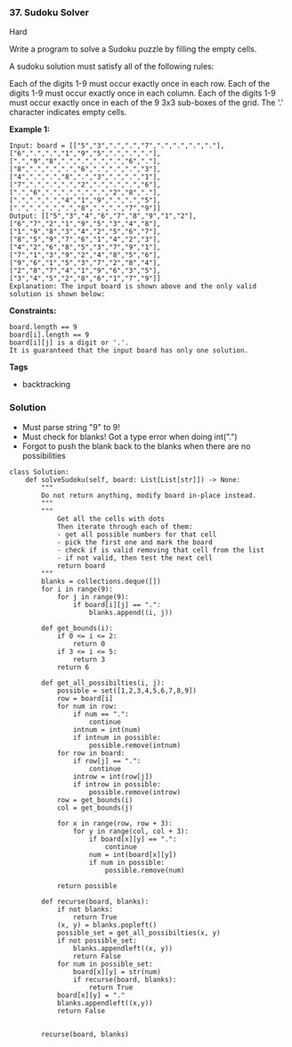 ### 37. Sudoku Solver
Hard

Write a program to solve a Sudoku puzzle by filling the empty cells.

A sudoku solution must satisfy all of the following rules:

Each of the digits 1-9 must occur exactly once in each row.
Each of the digits 1-9 must occur exactly once in each column.
Each of the digits 1-9 must occur exactly once in each of the 9 3x3 sub-boxes of the grid.
The '.' character indicates empty cells.
 
**Example 1:**
```
Input: board = [["5","3",".",".","7",".",".",".","."],["6",".",".","1","9","5",".",".","."],[".","9","8",".",".",".",".","6","."],["8",".",".",".","6",".",".",".","3"],["4",".",".","8",".","3",".",".","1"],["7",".",".",".","2",".",".",".","6"],[".","6",".",".",".",".","2","8","."],[".",".",".","4","1","9",".",".","5"],[".",".",".",".","8",".",".","7","9"]]
Output: [["5","3","4","6","7","8","9","1","2"],["6","7","2","1","9","5","3","4","8"],["1","9","8","3","4","2","5","6","7"],["8","5","9","7","6","1","4","2","3"],["4","2","6","8","5","3","7","9","1"],["7","1","3","9","2","4","8","5","6"],["9","6","1","5","3","7","2","8","4"],["2","8","7","4","1","9","6","3","5"],["3","4","5","2","8","6","1","7","9"]]
Explanation: The input board is shown above and the only valid solution is shown below:
```

**Constraints:**
```
board.length == 9
board[i].length == 9
board[i][j] is a digit or '.'.
It is guaranteed that the input board has only one solution.
```

**Tags**
- backtracking

### Solution
- Must parse string "9" to 9!
- Must check for blanks! Got a type error when doing int(".") 
- Forgot to push the blank back to the blanks when there are no possibilities
```
class Solution:
    def solveSudoku(self, board: List[List[str]]) -> None:
        """
        Do not return anything, modify board in-place instead.
        """
        """
            Get all the cells with dots
            Then iterate through each of them:
            - get all possible numbers for that cell
            - pick the first one and mark the board
            - check if is valid removing that cell from the list
            - if not valid, then test the next cell
            return board
        """
        blanks = collections.deque([])
        for i in range(9):
            for j in range(9):
                if board[i][j] == ".":
                    blanks.append((i, j))
        
        def get_bounds(i):
            if 0 <= i <= 2:
                return 0
            if 3 <= i <= 5:
                return 3
            return 6

        def get_all_possibilties(i, j):
            possible = set([1,2,3,4,5,6,7,8,9])
            row = board[i]
            for num in row:
                if num == ".":
                    continue
                intnum = int(num)
                if intnum in possible:
                    possible.remove(intnum)
            for row in board:
                if row[j] == ".":
                    continue
                introw = int(row[j])
                if introw in possible:
                    possible.remove(introw)
            row = get_bounds(i)
            col = get_bounds(j)
            
            for x in range(row, row + 3):
                for y in range(col, col + 3):
                    if board[x][y] == ".":
                        continue
                    num = int(board[x][y])
                    if num in possible:
                        possible.remove(num)

            return possible
        
        def recurse(board, blanks):
            if not blanks:
                return True
            (x, y) = blanks.popleft()
            possible_set = get_all_possibilties(x, y)
            if not possible_set:
                blanks.appendleft((x, y))
                return False
            for num in possible_set:
                board[x][y] = str(num)
                if recurse(board, blanks):
                    return True
            board[x][y] = "."
            blanks.appendleft((x,y))
            return False
            
    
        recurse(board, blanks)
        
```
